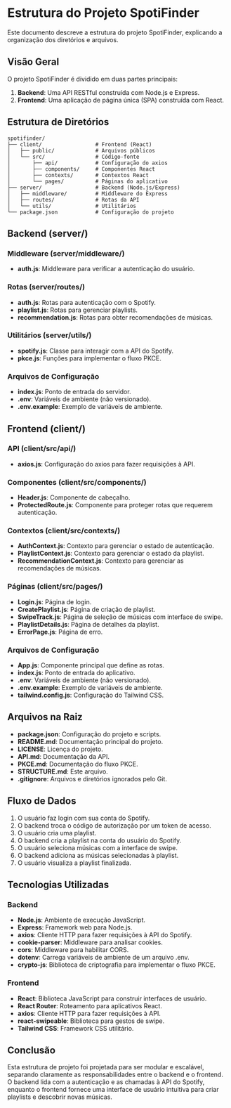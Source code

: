 # Estrutura do Projeto SpotiFinder

Este documento descreve a estrutura do projeto SpotiFinder, explicando a organização dos diretórios e arquivos.

## Visão Geral

O projeto SpotiFinder é dividido em duas partes principais:

1. **Backend**: Uma API RESTful construída com Node.js e Express.
2. **Frontend**: Uma aplicação de página única (SPA) construída com React.

## Estrutura de Diretórios

```
spotifinder/
├── client/                 # Frontend (React)
│   ├── public/             # Arquivos públicos
│   └── src/                # Código-fonte
│       ├── api/            # Configuração do axios
│       ├── components/     # Componentes React
│       ├── contexts/       # Contextos React
│       └── pages/          # Páginas do aplicativo
├── server/                 # Backend (Node.js/Express)
│   ├── middleware/         # Middleware do Express
│   ├── routes/             # Rotas da API
│   └── utils/              # Utilitários
└── package.json            # Configuração do projeto
```

## Backend (server/)

### Middleware (server/middleware/)

- **auth.js**: Middleware para verificar a autenticação do usuário.

### Rotas (server/routes/)

- **auth.js**: Rotas para autenticação com o Spotify.
- **playlist.js**: Rotas para gerenciar playlists.
- **recommendation.js**: Rotas para obter recomendações de músicas.

### Utilitários (server/utils/)

- **spotify.js**: Classe para interagir com a API do Spotify.
- **pkce.js**: Funções para implementar o fluxo PKCE.

### Arquivos de Configuração

- **index.js**: Ponto de entrada do servidor.
- **.env**: Variáveis de ambiente (não versionado).
- **.env.example**: Exemplo de variáveis de ambiente.

## Frontend (client/)

### API (client/src/api/)

- **axios.js**: Configuração do axios para fazer requisições à API.

### Componentes (client/src/components/)

- **Header.js**: Componente de cabeçalho.
- **ProtectedRoute.js**: Componente para proteger rotas que requerem autenticação.

### Contextos (client/src/contexts/)

- **AuthContext.js**: Contexto para gerenciar o estado de autenticação.
- **PlaylistContext.js**: Contexto para gerenciar o estado da playlist.
- **RecommendationContext.js**: Contexto para gerenciar as recomendações de músicas.

### Páginas (client/src/pages/)

- **Login.js**: Página de login.
- **CreatePlaylist.js**: Página de criação de playlist.
- **SwipeTrack.js**: Página de seleção de músicas com interface de swipe.
- **PlaylistDetails.js**: Página de detalhes da playlist.
- **ErrorPage.js**: Página de erro.

### Arquivos de Configuração

- **App.js**: Componente principal que define as rotas.
- **index.js**: Ponto de entrada do aplicativo.
- **.env**: Variáveis de ambiente (não versionado).
- **.env.example**: Exemplo de variáveis de ambiente.
- **tailwind.config.js**: Configuração do Tailwind CSS.

## Arquivos na Raiz

- **package.json**: Configuração do projeto e scripts.
- **README.md**: Documentação principal do projeto.
- **LICENSE**: Licença do projeto.
- **API.md**: Documentação da API.
- **PKCE.md**: Documentação do fluxo PKCE.
- **STRUCTURE.md**: Este arquivo.
- **.gitignore**: Arquivos e diretórios ignorados pelo Git.

## Fluxo de Dados

1. O usuário faz login com sua conta do Spotify.
2. O backend troca o código de autorização por um token de acesso.
3. O usuário cria uma playlist.
4. O backend cria a playlist na conta do usuário do Spotify.
5. O usuário seleciona músicas com a interface de swipe.
6. O backend adiciona as músicas selecionadas à playlist.
7. O usuário visualiza a playlist finalizada.

## Tecnologias Utilizadas

### Backend

- **Node.js**: Ambiente de execução JavaScript.
- **Express**: Framework web para Node.js.
- **axios**: Cliente HTTP para fazer requisições à API do Spotify.
- **cookie-parser**: Middleware para analisar cookies.
- **cors**: Middleware para habilitar CORS.
- **dotenv**: Carrega variáveis de ambiente de um arquivo .env.
- **crypto-js**: Biblioteca de criptografia para implementar o fluxo PKCE.

### Frontend

- **React**: Biblioteca JavaScript para construir interfaces de usuário.
- **React Router**: Roteamento para aplicativos React.
- **axios**: Cliente HTTP para fazer requisições à API.
- **react-swipeable**: Biblioteca para gestos de swipe.
- **Tailwind CSS**: Framework CSS utilitário.

## Conclusão

Esta estrutura de projeto foi projetada para ser modular e escalável, separando claramente as responsabilidades entre o backend e o frontend. O backend lida com a autenticação e as chamadas à API do Spotify, enquanto o frontend fornece uma interface de usuário intuitiva para criar playlists e descobrir novas músicas. 